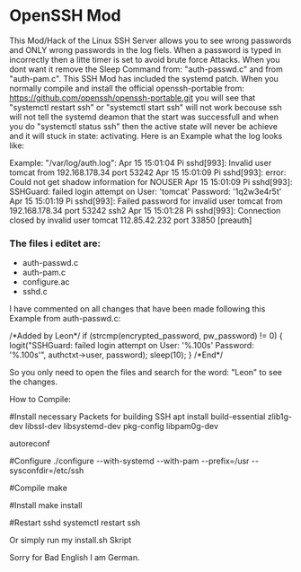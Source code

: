 # OpenSSH Mod

This Mod/Hack of the Linux SSH Server allows you to see wrong passwords and ONLY wrong passwords in the log fiels.
When a password is typed in incorrectly then a litte timer is set to avoid brute force Attacks. When you dont want it remove the Sleep Command from: "auth-passwd.c" and from "auth-pam.c".
This SSH Mod has included the systemd patch. When you normally compile and install the official openssh-portable from: https://github.com/openssh/openssh-portable.git you will see that "systemctl restart ssh" or "systemctl start ssh" will not work becouse ssh will not tell the systemd deamon that the start was successfull and when you do "systemctl status ssh" then the active state will never be achieve and it will stuck in state: activating.
Here is an Example what the log looks like: 

Example: "/var/log/auth.log":
Apr 15 15:01:04 Pi sshd[993]: Invalid user tomcat from 192.168.178.34 port 53242
Apr 15 15:01:09 Pi sshd[993]: error: Could not get shadow information for NOUSER
Apr 15 15:01:09 Pi sshd[993]: SSHGuard: failed login attempt on User: 'tomcat' Password: '1q2w3e4r5t'
Apr 15 15:01:19 Pi sshd[993]: Failed password for invalid user tomcat from 192.168.178.34 port 53242 ssh2
Apr 15 15:01:28 Pi sshd[993]: Connection closed by invalid user tomcat 112.85.42.232 port 33850 [preauth]



### The files i editet are:
- auth-passwd.c
- auth-pam.c
- configure.ac
- sshd.c

I have commented on all changes that have been made following this
Example from auth-passwd.c:

/\*Added by Leon\*/
        if (strcmp(encrypted_password, pw_password) != 0) {
                logit("SSHGuard: failed login attempt on User: '%.100s' Password: '%.100s'", authctxt->user, password);
                sleep(10);
        }
/\*End\*/


So you only need to open the files and search for the word: "Leon" to see the changes.



How to Compile:

#Install necessary Packets for building SSH
apt install build-essential zlib1g-dev libssl-dev libsystemd-dev pkg-config libpam0g-dev

autoreconf

#Configure
./configure --with-systemd --with-pam --prefix=/usr --sysconfdir=/etc/ssh

#Compile
make

#Install
make install

#Restart sshd
systemctl restart ssh



Or simply run my install.sh Skript



Sorry for Bad English I am German.
